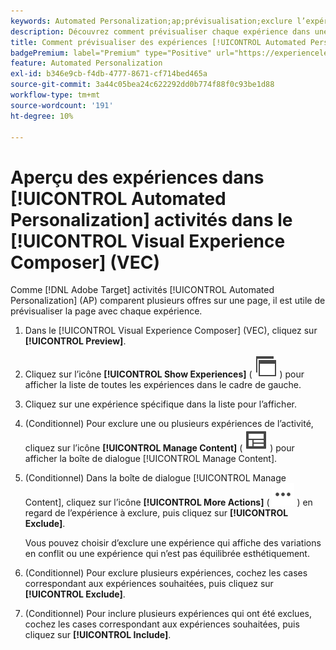 ```yaml
---
keywords: Automated Personalization;ap;prévisualisation;exclure l’expérience
description: Découvrez comment prévisualiser chaque expérience dans une activité [!UICONTROL Automated Personalization] (AP) à l’aide du [!UICONTROL Visual Experience Composer] (VEC).
title: Comment prévisualiser des expériences [!UICONTROL Automated Personalization] dans le compositeur d’expérience visuelle ?
badgePremium: label="Premium" type="Positive" url="https://experienceleague.adobe.com/docs/target/using/introduction/intro.html?lang=fr#premium newtab=true" tooltip="Voir ce qui est inclus dans Target Premium."
feature: Automated Personalization
exl-id: b346e9cb-f4db-4777-8671-cf714bed465a
source-git-commit: 3a44c05bea24c622292dd0b774f88f0c93be1d88
workflow-type: tm+mt
source-wordcount: '191'
ht-degree: 10%

---
```


# Aperçu des expériences dans [!UICONTROL Automated Personalization] activités dans le [!UICONTROL Visual Experience Composer] (VEC)

Comme [!DNL Adobe Target] activités [!UICONTROL Automated Personalization] (AP) comparent plusieurs offres sur une page, il est utile de prévisualiser la page avec chaque expérience.

1. Dans le [!UICONTROL Visual Experience Composer] (VEC), cliquez sur **[!UICONTROL Preview]**.

1. Cliquez sur l’icône **[!UICONTROL Show Experiences]** ( ![icône Afficher les expériences](/help/main/assets/icons/WebPages.svg) ) pour afficher la liste de toutes les expériences dans le cadre de gauche.

1. Cliquez sur une expérience spécifique dans la liste pour l’afficher.

1. (Conditionnel) Pour exclure une ou plusieurs expériences de l’activité, cliquez sur l’icône **[!UICONTROL Manage Content]** ( ![icône Gérer le contenu](/help/main/assets/icons/Experience.svg) ) pour afficher la boîte de dialogue [!UICONTROL Manage Content].

1. (Conditionnel) Dans la boîte de dialogue [!UICONTROL Manage Content], cliquez sur l’icône **[!UICONTROL More Actions]** ( ![icône Autres actions](/help/main/assets/icons/MoreSmallList.svg) ) en regard de l’expérience à exclure, puis cliquez sur **[!UICONTROL Exclude]**.

   Vous pouvez choisir d’exclure une expérience qui affiche des variations en conflit ou une expérience qui n’est pas équilibrée esthétiquement.

1. (Conditionnel) Pour exclure plusieurs expériences, cochez les cases correspondant aux expériences souhaitées, puis cliquez sur **[!UICONTROL Exclude]**.

1. (Conditionnel) Pour inclure plusieurs expériences qui ont été exclues, cochez les cases correspondant aux expériences souhaitées, puis cliquez sur **[!UICONTROL Include]**.
